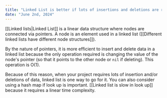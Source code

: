 ```yaml
---
title: "Linked List is better if lots of insertions and deletions are required"
date: "June 2nd, 2024"
---
```


[[Linked lists|Linked List]] is a linear data structure where nodes are connected via pointers. A node is an element used in a linked list ([[Different linked lists have different node structures]]).

By the nature of pointers, it is more efficient to insert and delete data in a linked list because the only operation required is changing the value of the node's pointer (so that it points to the other node or `nil` if deleting). This operation is O(1).

Because of this reason, when your project requires lots of insertion and/or deletions of data, linked list is one way to go for it. You can also consider using a hash map if look up is important. [[Linked list is slow in look up]] because it requires a linear time complexity.